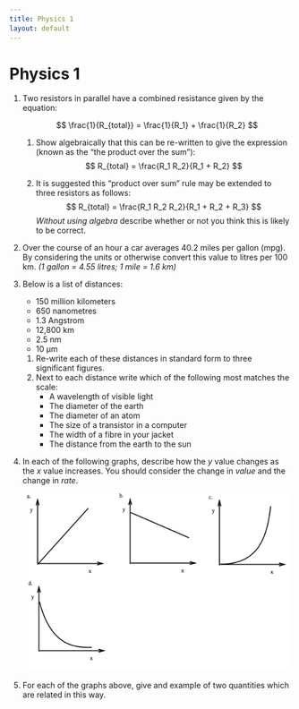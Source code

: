 ```yaml
--- 
title: Physics 1
layout: default
--- 
```

# Physics 1

1. Two resistors in parallel have a combined resistance given by the equation: 

    $$ \frac{1}{R_{total}} = \frac{1}{R_1} + \frac{1}{R_2} $$ 

    1.   Show algebraically that this can be re-written to give the expression (known as the 	“the product over the sum”):
    $$ R_{total} = \frac{R_1 R_2}{R_1 + R_2} $$

    2. It is suggested this “product over sum” rule may be extended to three resistors as follows:
    $$ R_{total} = \frac{R_1 R_2 R_2}{R_1 + R_2 + R_3} $$
    *Without using algebra* describe whether or not you think this is likely to be correct.
    
2. Over the course of an hour a car averages 40.2 miles per gallon (mpg).  By considering the units or otherwise convert this value to litres per 100 km.  *(1 gallon = 4.55 litres; 1 mile = 1.6 km)*

3. Below is a list of distances:
    * 150 million kilometers
    * 650 nanometres
    * 1\.3 Angstrom
    * 12,800 km
    * 2\.5 nm
    * 10 µm
	
	1. Re-write each of these distances in standard form to three significant figures.
	2. Next to each distance write which of the following most matches the scale:
		* A wavelength of visible light
		* The diameter of the earth
		* The diameter of an atom
		* The size of a transistor in a computer
		* The width of a fibre in your jacket
		* The distance from the earth to the sun
	
1. In each of the following graphs, describe how the *y* value changes as the *x* value increases.  You should consider the change in *value* and the change in *rate*.

	![](img/physics-1-graphs.png)
	
1. For each of the graphs above, give and example of two quantities which are related in this way.